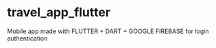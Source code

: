 # travel_app_flutter
Mobile app made with FLUTTER + DART + GOOGLE FIREBASE for login authentication 
